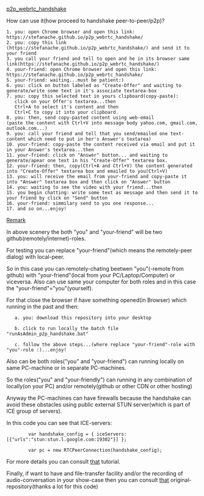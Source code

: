 <a href="https://stefanache.github.io/p2p_webrtc_handshake/">p2p_webrtc_handshake</a>

How can use it(how proceed to handshake peer-to-peer/p2p)?

	1. you: open Chrome browser and open this link: https://stefanache.github.io/p2p_webrtc_handshake/
	2. you: copy this link (https://stefanache.github.io/p2p_webrtc_handshake/) and send it to your friend
	3. you call your friend and tell to open and he in its browser same link(https://stefanache.github.io/p2p_webrtc_handshake/)
	4. your-friend: open Chrome browser and open this link: https://stefanache.github.io/p2p_webrtc_handshake/
	5. your-friend: waiting...must be patient:)
	6. you: click on button labeled as "Create-Offer" and waiting to generate/write some text in it's associate textarea-box
	7. you: copy this selected text in yours clipboard(copy-paste):
	   click on your Offer's textarea...then
	   Ctrl+A to select it's content and then
	   Ctrl+C to copy it into your clipboard.
	8. you: then, send copy-pasted content using web-email
 	(paste the content with Ctrl+V into message body yahoo.com, gmail.com, outlook.com...)
	9. you: call your friend and tell that you send/emailed one text-content which need to put in her's Answer's textarea)
	10. your-friend: copy-paste the content received via email and put it in your Answer's textarea...then
	11. your-friend: click on "Answer" button... and waiting to generate/apear one text in his "Create-Offer" textarea box.
	12. your-friend: then, copy(Ctrl+A and Ctrl+V) the content generated into "Create-Offer" textarea box and emailed to you(Ctrl+V)
	13. you: will receive the email from your-friend and copy-paste it into "Answer" textarea box and then click on "Answer" button
	14. you: waiting to see the video with your friend...then
	15. you begin chatting: write some text as message and then send it to your friend by click on "Send" button
	16. your-friend: simmilary send to you one response...
	17. and so on...enjoy!

<a href="https://stefanache.github.io/p2p_webrtc_handshake/">Remark</a>

In above scenery the both "you" and "your-friend" will be two github(remotely/internet)-roles.

For testing you can replace "your-friend"(which means the remotely-peer dialog) with local-peer.

So in this case you can remotely-chating beetwen "you"(-remote from github) with "your-friend"(local from your PC/Laptop/Computer) or viceversa.
Also can use same your computer for both roles and in this case the "your-friend"="you"(yourself).

For that close the browser if have something opened(in Browser) which running in the past and then:

	   a. you: download this repository into your desktop
	   
	   b. click to run locally the batch file "runAsAdmin_p2p_handshake.bat"
	   
	   c. follow the above steps...(where replace "your-friend"-role with "you"-role :)...enjoy!

   Also can be both roles("you" and "your-friend") can running locally on same PC-machine or in separate PC-machines.
      
   So the roles("you" and "your-friendly") can running in any combination of locally(on your PC) and/or remotely(github or other CDN or other hosting)

   Anyway the PC-machines can have firewalls because the handshake can avoid these obstacles using public external STUN server(which is part of ICE group of servers).
   
   In this code you can see that ICE-servers:

         	var handshake_config = { iceServers: [{"urls":"stun:stun.l.google.com:19302"}] };
          
	        var pc = new RTCPeerConnection(handshake_config);
   
   For more details you can consult <a href="https://subspace.com/resources/stun-101-subspace">that</a> tutorial.
   
   Finally, if want to have and file-transfer facility and/or the recording of audio-conversation in your show-case then you can consult <a href="https://github.com/svarunan/serverless-webrtc/tree/master">that</a> original-repository(thanks a lot for this code) 
